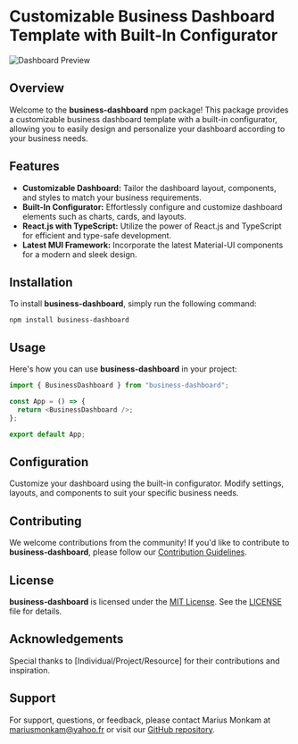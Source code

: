 # Customizable Business Dashboard Template with Built-In Configurator

![Dashboard Preview](dashboard-preview.png)

## Overview

Welcome to the **business-dashboard** npm package! This package provides a customizable business dashboard template with a built-in configurator, allowing you to easily design and personalize your dashboard according to your business needs.

## Features

- **Customizable Dashboard:** Tailor the dashboard layout, components, and styles to match your business requirements.
- **Built-In Configurator:** Effortlessly configure and customize dashboard elements such as charts, cards, and layouts.
- **React.js with TypeScript:** Utilize the power of React.js and TypeScript for efficient and type-safe development.
- **Latest MUI Framework:** Incorporate the latest Material-UI components for a modern and sleek design.

## Installation

To install **business-dashboard**, simply run the following command:

```
npm install business-dashboard
```

## Usage

Here's how you can use **business-dashboard** in your project:

```javascript
import { BusinessDashboard } from "business-dashboard";

const App = () => {
  return <BusinessDashboard />;
};

export default App;
```

## Configuration

Customize your dashboard using the built-in configurator. Modify settings, layouts, and components to suit your specific business needs.

## Contributing

We welcome contributions from the community! If you'd like to contribute to **business-dashboard**, please follow our [Contribution Guidelines](CONTRIBUTING.md).

## License

**business-dashboard** is licensed under the [MIT License](LICENSE). See the [LICENSE](LICENSE) file for details.

## Acknowledgements

Special thanks to [Individual/Project/Resource] for their contributions and inspiration.

## Support

For support, questions, or feedback, please contact Marius Monkam at mariusmonkam@yahoo.fr or visit our [GitHub repository](https://github.com/MariusMonkam/business-dashboard).
